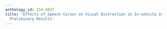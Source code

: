 ```yaml
---
anthology_id: Z14-4037
title: 'Effects of Speech Cursor on Visual Distraction in In-vehicle Interaction:
  Preliminary Results'
---
```

